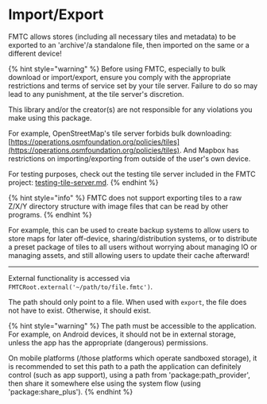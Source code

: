 # Import/Export

FMTC allows stores (including all necessary tiles and metadata) to be exported to an 'archive'/a standalone file, then imported on the same or a different device!

{% hint style="warning" %}
Before using FMTC, especially to bulk download or import/export, ensure you comply with the appropriate restrictions and terms of service set by your tile server. Failure to do so may lead to any punishment, at the tile server's discretion.

This library and/or the creator(s) are not responsible for any violations you make using this package.

For example, OpenStreetMap's tile server forbids bulk downloading: [https://operations.osmfoundation.org/policies/tiles](https://operations.osmfoundation.org/policies/tiles). And Mapbox has restrictions on importing/exporting from outside of the user's own device.

For testing purposes, check out the testing tile server included in the FMTC project: [testing-tile-server.md](../bulk-downloading/testing-tile-server.md "mention").
{% endhint %}

{% hint style="info" %}
FMTC does not support exporting tiles to a raw Z/X/Y directory structure with image files that can be read by other programs.
{% endhint %}

For example, this can be used to create backup systems to allow users to store maps for later off-device, sharing/distribution systems, or to distribute a preset package of tiles to all users without worrying about managing IO or managing assets, and still allowing users to update their cache afterward!

***

External functionality is accessed via `FMTCRoot.external('~/path/to/file.fmtc')`.

The path should only point to a file. When used with `export`, the file does not have to exist. Otherwise, it should exist.

{% hint style="warning" %}
The path must be accessible to the application. For example, on Android devices, it should not be in external storage, unless the app has the appropriate (dangerous) permissions.

On mobile platforms (/those platforms which operate sandboxed storage), it is recommended to set this path to a path the application can definitely control (such as app support), using a path from 'package:path\_provider', then share it somewhere else using the system flow (using 'package:share\_plus').
{% endhint %}
